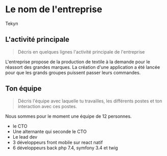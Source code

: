 # Le nom de l'entreprise

Tekyn

## L'activité principale

> Décris en quelques lignes l'activité principale de l'entreprise

L'entreprise propose de la production de textile à la demande pour le réassort des grandes marques. La création d'une application a été lancée pour que les grands groupes puissent passer leurs commandes.

## Ton équipe

> Décris l'équipe avec laquelle tu travailles, les différents postes et ton interaction avec ces postes.

Nous sommes pour le moment une équipe de 12 personnes.

- le CTO 
- Une alternante qui seconde le CTO
- Le lead dev
- 3 développeurs front mobile sur react natif
- 6 développeurs back php 7.4, symfony 3.4 et twig

